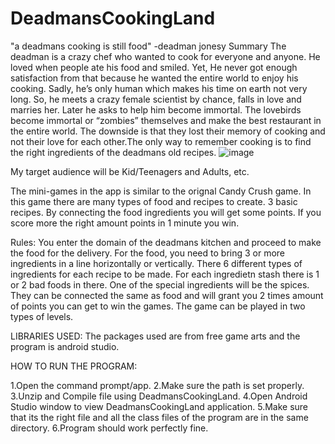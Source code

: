 # DeadmansCookingLand
"a deadmans cooking is still food" -deadman jonesy
Summary
The deadman is a crazy chef who wanted to cook for everyone and anyone. He loved when people ate his food and smiled. Yet, He never got enough satisfaction from that because he wanted the entire world to enjoy his cooking. Sadly, he’s only human which makes his time on earth not very long. So, he meets a crazy female scientist by chance, falls in love and marries her. Later he asks to help him become immortal. The lovebirds become immortal or “zombies” themselves and make the best restaurant in the entire world. The downside is that they lost their memory of cooking and not their love for each other.The  only way to remember cooking is to find the right ingredients of the deadmans old recipes.
![image](https://user-images.githubusercontent.com/8591904/110230313-1bd95700-7ede-11eb-8fff-5847ac6bdd88.png)

My target audience will be Kid/Teenagers and Adults, etc.

The mini-games in the app is similar to the orignal Candy Crush game. In this game there are many types of food and recipes to create. 3 basic recipes. By connecting the food ingredients you will get some points. If you score more the right amount points in 1 minute you win.

Rules:
You enter the domain of the deadmans kitchen and proceed to make the food for the delivery.
For the food, you need to bring 3 or more ingredients in a line horizontally or vertically.
There 6 different types of ingredients for each recipe to be made. For each ingredietn stash there is 1 or 2 bad foods in there. One of the special ingredients will be the spices.  They can be connected the same as food and will grant you 2 times amount of points you can get to win the games.
The game can be played in two types of levels. 

LIBRARIES USED: The packages used are from free game arts and the program is android studio.

HOW TO RUN THE PROGRAM:

1.Open the command prompt/app.
2.Make sure the path is set properly.
3.Unzip and Compile file using DeadmansCookingLand.
4.Open Android Studio window to view DeadmansCookingLand application.
5.Make sure that its the right file and all the class files of the program are in the same directory.
6.Program should work perfectly fine.
